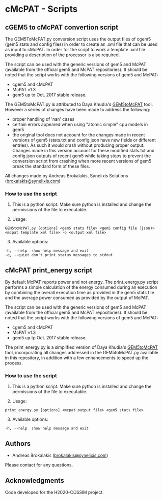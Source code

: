 # cMcPAT - Scripts 

## cGEM5 to cMcPAT convertion script

The GEM5ToMcPAT.py conversion script uses the output files of cgem5 (gem5 stats and config files) in order to create an .xml file that can be used as input to cMcPAT. In order for the script to work a template .xml file providing a description of the processor is also required. 

The script can be used with the generic versions of gem5 and McPAT (available from the official gem5 and McPAT repositories).
It should be noted that the script works with the following versions of gem5 and McPAT:
- cgem5 and cMcPAT
- McPAT v1.3
- gem5 up to Oct. 2017 stable release.

The GEM5toMcPAT.py is attributed to Daya Khudia's [GEM5toMcPAT](https://bitbucket.org/dskhudia/gem5tomcpat) tool. However a series of changes have been made to address the following:

- proper handling of 'nan' cases
- certain errors appeared when using "atomic simple" cpu models in gem5
- the original tool does not account for the changes made in recent versions of gem5 (stats.txt and config.json have new fields or different entries). As such it would crash without producing proper output. Changes made in this version account for these modified stats.txt and config.json outputs of recent gem5 while taking steps to prevent the conversion script from crashing when more recent versions of gem5 break the standard form of these files.

All changes made by Andreas Brokalakis, Synelixis Solutions (brokalakis@synelixis.com)

### How to use the script

1. This is a python script. Make sure python is installed and change the permissions of the file to executable.

2. Usage:

```
GEM5toMcPAT.py [options] <gem5 stats file> <gem5 config file (json)> <mcpat template xml file> -o <output xml file>
```

3. Available options:

```
-h, --help	show help message and exit
-q, --quiet	don't print status messages to stdout
```


## cMcPAT print_energy script

By default McPAT reports power and not energy. The print_energy.py script performs a simple calculation of the energy consumed during an execution by combining the overall execution time as provided in the gem5 stats file and the average power consumed as provided by the output of McPAT.

The script can be used with the generic versions of gem5 and McPAT (available from the official gem5 and McPAT repositories).
It should be noted that the script works with the following versions of gem5 and McPAT:
- cgem5 and cMcPAT
- McPAT v1.3
- gem5 up tp Oct. 2017 stable release.

The print_energy.py is a simplified version of Daya Khudia's [GEM5toMcPAT](https://bitbucket.org/dskhudia/gem5tomcpat) tool, incorporating all changes addressed in the GEM5toMcPAT.py available in this repository, in addition with a few enhancements to speed up the process.

### How to use the script

1. This is a python script. Make sure python is installed and change the permissions of the file to executable.

2. Usage:

```
print_energy.py [options] <mcpat output file> <gem5 stats file> 
```

3. Available options:

```
-h, --help	show help message and exit
```

## Authors

* Andreas Brokalakis (brokalakis@synelixis.com)

Please contact for any questions.

## Acknowledgments

Code developed for the H2020-COSSIM project.
